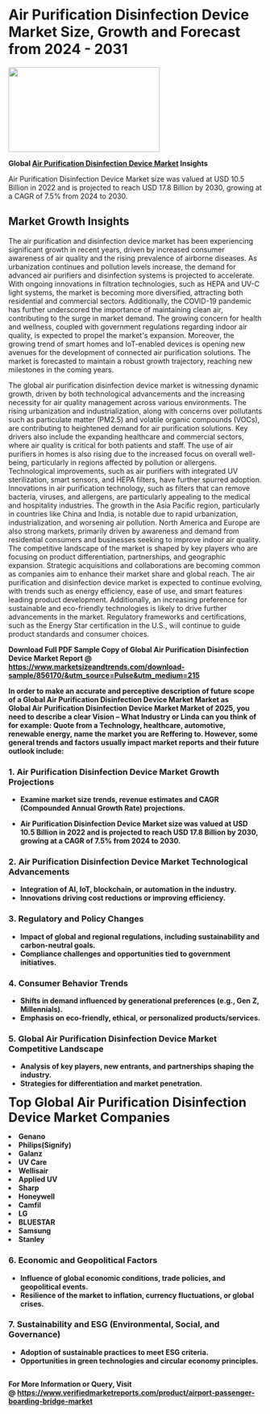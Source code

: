 <H1>Air Purification Disinfection Device Market Size, Growth and Forecast from 2024 - 2031</H1><img class="aligncenter size-medium wp-image-584254" src="https://thirdeyenews.in/wp-content/uploads/2024/09/Global-Market-Research-300x168.jpeg" alt="" width="300" height="168" /><p><strong>Global&nbsp;<a href="https://www.marketsizeandtrends.com/download-sample/856170/&amp;utm_source=Pulse&amp;utm_medium=215">Air Purification Disinfection Device Market</a> Insights</strong></p><p>Air Purification Disinfection Device Market size was valued at USD 10.5 Billion in 2022 and is projected to reach USD 17.8 Billion by 2030, growing at a CAGR of 7.5% from 2024 to 2030.</p><p><h2>Market Growth Insights</h2> <p>The air purification and disinfection device market has been experiencing significant growth in recent years, driven by increased consumer awareness of air quality and the rising prevalence of airborne diseases. As urbanization continues and pollution levels increase, the demand for advanced air purifiers and disinfection systems is projected to accelerate. With ongoing innovations in filtration technologies, such as HEPA and UV-C light systems, the market is becoming more diversified, attracting both residential and commercial sectors. Additionally, the COVID-19 pandemic has further underscored the importance of maintaining clean air, contributing to the surge in market demand. The growing concern for health and wellness, coupled with government regulations regarding indoor air quality, is expected to propel the market's expansion. Moreover, the growing trend of smart homes and IoT-enabled devices is opening new avenues for the development of connected air purification solutions. The market is forecasted to maintain a robust growth trajectory, reaching new milestones in the coming years. </p> <p><strong></strong></p> <p>The global air purification disinfection device market is witnessing dynamic growth, driven by both technological advancements and the increasing necessity for air quality management across various environments. The rising urbanization and industrialization, along with concerns over pollutants such as particulate matter (PM2.5) and volatile organic compounds (VOCs), are contributing to heightened demand for air purification solutions. Key drivers also include the expanding healthcare and commercial sectors, where air quality is critical for both patients and staff. The use of air purifiers in homes is also rising due to the increased focus on overall well-being, particularly in regions affected by pollution or allergens. Technological improvements, such as air purifiers with integrated UV sterilization, smart sensors, and HEPA filters, have further spurred adoption. Innovations in air purification technology, such as filters that can remove bacteria, viruses, and allergens, are particularly appealing to the medical and hospitality industries. The growth in the Asia Pacific region, particularly in countries like China and India, is notable due to rapid urbanization, industrialization, and worsening air pollution. North America and Europe are also strong markets, primarily driven by awareness and demand from residential consumers and businesses seeking to improve indoor air quality. The competitive landscape of the market is shaped by key players who are focusing on product differentiation, partnerships, and geographic expansion. Strategic acquisitions and collaborations are becoming common as companies aim to enhance their market share and global reach. The air purification and disinfection device market is expected to continue evolving, with trends such as energy efficiency, ease of use, and smart features leading product development. Additionally, an increasing preference for sustainable and eco-friendly technologies is likely to drive further advancements in the market. Regulatory frameworks and certifications, such as the Energy Star certification in the U.S., will continue to guide product standards and consumer choices. <p><strong></p><p><span class=""><strong>Download Full PDF Sample Copy of Global Air Purification Disinfection Device Market Report</strong> @ <a href="https://www.marketsizeandtrends.com/download-sample/856170/&amp;utm_source=Pulse&amp;utm_medium=215" target="_blank">https://www.marketsizeandtrends.com/download-sample/856170/&amp;utm_source=Pulse&amp;utm_medium=215</a></span></p><p>In order to make an accurate and perceptive description of future scope of a Global&nbsp;Air Purification Disinfection Device Market Market as Global&nbsp;Air Purification Disinfection Device Market Market of 2025, you need to describe a clear Vision &ndash; What Industry or Linda can you think of for example: Quote from a Technology, healthcare, automotive, renewable energy, name the market you are Reffering to. However, some general trends and factors usually impact market reports and their future outlook include:</p><h3>1.&nbsp;<strong>Air Purification Disinfection Device Market Growth Projections</strong></h3><ul><li>Examine market size trends, revenue estimates and CAGR (Compounded Annual Growth Rate) projections.</li><li><p>Air Purification Disinfection Device Market size was valued at USD 10.5 Billion in 2022 and is projected to reach USD 17.8 Billion by 2030, growing at a CAGR of 7.5% from 2024 to 2030.</p></li></ul><h3>2.&nbsp;<strong>Air Purification Disinfection Device Market Technological Advancements</strong></h3><ul><li>Integration of AI, IoT, blockchain, or automation in the industry.</li><li>Innovations driving cost reductions or improving efficiency.</li></ul><h3>3.&nbsp;<strong>Regulatory and Policy Changes</strong></h3><ul><li>Impact of global and regional regulations, including sustainability and carbon-neutral goals.</li><li>Compliance challenges and opportunities tied to government initiatives.</li></ul><h3>4.&nbsp;<strong>Consumer Behavior Trends</strong></h3><ul><li>Shifts in demand influenced by generational preferences (e.g., Gen Z, Millennials).</li><li>Emphasis on eco-friendly, ethical, or personalized products/services.</li></ul><h3>5.&nbsp;<strong>Global Air Purification Disinfection Device Market Competitive Landscape</strong></h3><ul><li>Analysis of key players, new entrants, and partnerships shaping the industry.</li><li>Strategies for differentiation and market penetration.</li></ul><p data-pm-slice="1 1 []"><span style="color: inherit; font-family: inherit; font-size: 25px;">Top Global Air Purification Disinfection Device Market Companies</span></p><div class="" data-test-id=""><p><li>Genano</li><li> Philips(Signify)</li><li> Galanz</li><li> UV Care</li><li> Wellisair</li><li> Applied UV</li><li> Sharp</li><li> Honeywell</li><li> Camfil</li><li> LG</li><li> BLUESTAR</li><li> Samsung</li><li> Stanley</li></p></div><h3>6.&nbsp;<strong>Economic and Geopolitical Factors</strong></h3><ul><li>Influence of global economic conditions, trade policies, and geopolitical events.</li><li>Resilience of the market to inflation, currency fluctuations, or global crises.</li></ul><h3>7.&nbsp;<strong>Sustainability and ESG (Environmental, Social, and Governance)</strong></h3><ul><li>Adoption of sustainable practices to meet ESG criteria.</li><li>Opportunities in green technologies and circular economy principles.</li></ul><h2><strong style="font-size: 14px;">For More Information or Query, Visit @&nbsp;</strong><a style="background-color: #ffffff; font-size: 14px;" href="https://www.marketsizeandtrends.com/report/air-purification-disinfection-device-market/" target="_blank">https://www.verifiedmarketreports.com/product/airport-passenger-boarding-bridge-market</a></h2>

